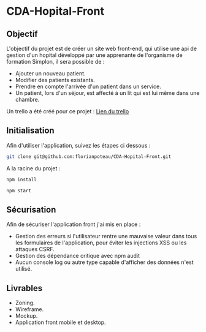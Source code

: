 # CDA-Hopital-Front

## Objectif

L'objectif du projet est de créer un site web front-end, qui utilise une api de gestion d'un hopital développé par une apprenante de l'organisme de formation Simplon, il sera possible de :

- Ajouter un nouveau patient.
- Modifier des patients existants.
- Prendre en compte l'arrivée d'un patient dans un service.
- Un patient, lors d'un séjour, est affecté à un lit qui est lui même dans une chambre.

Un trello a été créé pour ce projet : [Lien du trello](https://trello.com/invite/b/eS7GUHmn/ATTI3f745fa7d1cf6da49921abd6e8eb88cd460BD2C9/app-front-maquettage)

## Initialisation

Afin d'utiliser l'application, suivez les étapes ci dessous :

```bash
git clone git@github.com:florianpoteau/CDA-Hopital-Front.git
```

A la racine du projet :

```bash
npm install
```

```bash
npm start
```

## Sécurisation

Afin de sécuriser l'application front j'ai mis en place :

- Gestion des erreurs si l'utilisateur rentre une mauvaise valeur dans tous les formulaires de l'application, pour éviter les injections XSS ou les attaques CSRF.
- Gestion des dépendance critique avec npm audit
- Aucun console log ou autre type capable d'afficher des données n'est utilisé.

## Livrables

- Zoning.
- Wireframe.
- Mockup.
- Application front mobile et desktop.
